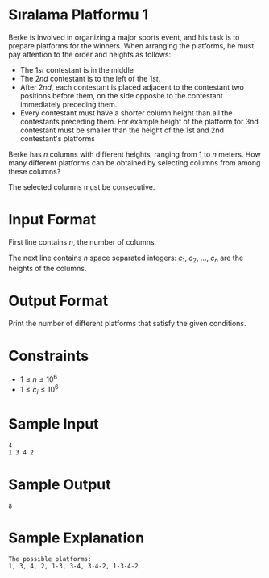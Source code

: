 # Sıralama Platformu 1

Berke is involved in organizing a major sports event, and his task is to prepare platforms for the winners. When arranging the platforms, he must pay attention to the order and heights as follows:
- The $1st$ contestant is in the middle
- The $2nd$ contestant is to the left of the $1st$.
- After $2nd$, each contestant is placed adjacent to the contestant two positions before them, on the side opposite to the contestant immediately preceding them.
- Every contestant must have a shorter column height than all the contestants preceding them. For example height of the platform for 3nd contestant must be smaller than the height of the 1st and 2nd contestant's platforms

Berke has $n$ columns with different heights, ranging from $1$ to $n$ meters. How many different platforms can be obtained by selecting columns from among these columns?

The selected columns must be consecutive.

# Input Format

First line contains $n$, the number of columns.

The next line contains $n$ space separated integers: $c_{1}$, $c_{2}$, ..., $c_{n}$ are the heights of the columns.


# Output Format

Print the number of different platforms that satisfy the given conditions.

# Constraints

- $1 \leq n \leq 10^6$
- $1 \leq c_i \leq 10^6$

# Sample Input
```
4
1 3 4 2
```

# Sample Output
```
8
```

# Sample Explanation
```
The possible platforms:
1, 3, 4, 2, 1-3, 3-4, 3-4-2, 1-3-4-2
```
